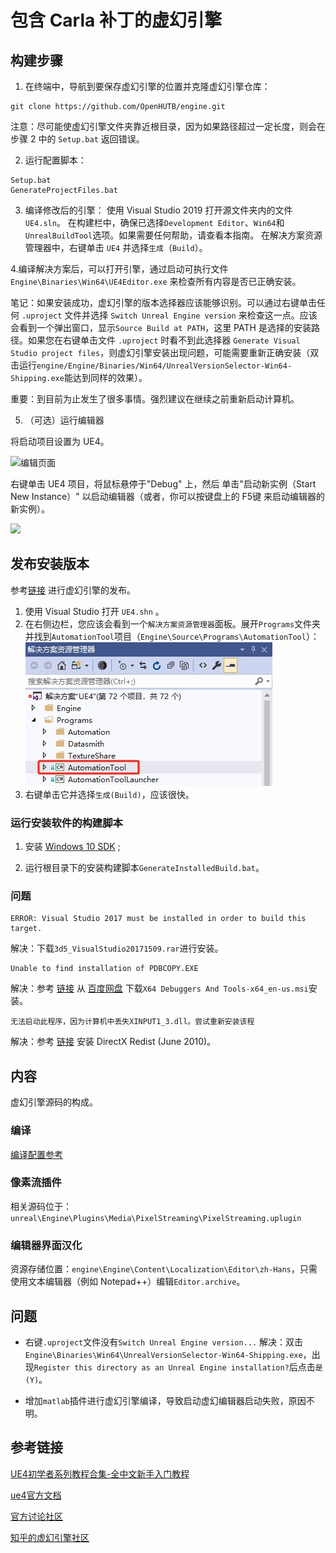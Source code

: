 包含 Carla 补丁的虚幻引擎
=============

## 构建步骤
1. 在终端中，导航到要保存虚幻引擎的位置并克隆虚幻引擎仓库：
```shell
git clone https://github.com/OpenHUTB/engine.git
```
注意：尽可能使虚幻引擎文件夹靠近根目录，因为如果路径超过一定长度，则会在步骤 2 中的 `Setup.bat` 返回错误。

2. 运行配置脚本：
```shell
Setup.bat
GenerateProjectFiles.bat
```
    
3. 编译修改后的引擎：
使用 Visual Studio 2019 打开源文件夹内的文件 `UE4.sln`。
在构建栏中，确保已选择`Development Editor`、`Win64`和`UnrealBuildTool`选项。如果需要任何帮助，请查看本指南。
在解决方案资源管理器中，右键单击 `UE4` 并选择`生成`（`Build`）。


4.编译解决方案后，可以打开引擎，通过启动可执行文件 `Engine\Binaries\Win64\UE4Editor.exe` 来检查所有内容是否已正确安装。

笔记：如果安装成功，虚幻引擎的版本选择器应该能够识别。可以通过右键单击任何 `.uproject` 文件并选择 `Switch Unreal Engine version` 来检查这一点。应该会看到一个弹出窗口，显示`Source Build at PATH`，这里 PATH 是选择的安装路径。如果您在右键单击文件 `.uproject` 时看不到此选择器 `Generate Visual Studio project files`，则虚幻引擎安装出现问题，可能需要重新正确安装（双击运行`engine/Engine/Binaries/Win64/UnrealVersionSelector-Win64-Shipping.exe`能达到同样的效果）。

重要：到目前为止发生了很多事情。强烈建议在继续之前重新启动计算机。

5. （可选）运行编辑器

将启动项目设置为 UE4。

<img src=https://docs.unrealengine.com/4.26/Images/ProductionPipelines/DevelopmentSetup/BuildingUnrealEngine/SetUE4_StartPrj.webp alt="编辑页面" width="480" />


右键单击 UE4 项目，将鼠标悬停于"Debug" 上，然后 单击"启动新实例（Start New Instance）" 以启动编辑器（或者，你可以按键盘上的 F5键 来启动编辑器的新实例）。

<img src=https://docs.unrealengine.com/4.26/Images/ProductionPipelines/DevelopmentSetup/BuildingUnrealEngine/RunCompiledWindowsEditor.webp width="480" />


## 发布安装版本
参考[链接](https://github.com/chiefGui/ue-from-source?tab=readme-ov-file#step-by-step-1) 进行虚幻引擎的发布。

1. 使用 Visual Studio 打开 `UE4.shn` 。
2. 在右侧边栏，您应该会看到一个`解决方案资源管理器`面板。展开`Programs`文件夹并找到`AutomationTool`项目（`Engine\Source\Programs\AutomationTool`）：
![Image](Engine/Documentation/fig/AutomationTool.png)
3. 右键单击它并选择`生成(Build)`，应该很快。

### 运行安装软件的构建脚本
1. 安装 [Windows 10 SDK](https://developer.microsoft.com/en-us/windows/downloads/windows-10-sdk) ;

2. 运行根目录下的安装构建脚本`GenerateInstalledBuild.bat`。


### 问题
```text
ERROR: Visual Studio 2017 must be installed in order to build this target.
```
解决：下载`3d5_VisualStudio20171509.rar`进行安装。


```text
Unable to find installation of PDBCOPY.EXE
```
解决：参考 [链接](https://arenas0.com/2018/12/03/UE4_Learn_Build_Binary/) 从 [百度网盘](https://pan.baidu.com/s/1Y0PQeHCMQh7Ln12d_p_Rzw) 下载`X64 Debuggers And Tools-x64_en-us.msi`安装。

```text
无法启动此程序，因为计算机中丢失XINPUT1_3.dll。尝试重新安装该程
```
解决：参考 [链接](http://www.codefaq.cn/category/Windows/) 安装 DirectX Redist (June 2010)。



## 内容
虚幻引擎源码的构成。

### 编译
[编译配置参考](https://docs.unrealengine.com/4.26/zh-CN/ProductionPipelines/DevelopmentSetup/BuildConfigurations/)

### 像素流插件
相关源码位于：`unreal\Engine\Plugins\Media\PixelStreaming\PixelStreaming.uplugin`

### 编辑器界面汉化
资源存储位置：`engine\Engine\Content\Localization\Editor\zh-Hans`，只需使用文本编辑器（例如 Notepad++）编辑`Editor.archive`。



## 问题
* 右键`.uproject`文件没有`Switch Unreal Engine version...`
解决：双击`Engine\Binaries\Win64\UnrealVersionSelector-Win64-Shipping.exe`，出现`Register this directory as an Unreal Engine installation?`后点击`是(Y)`。

* 增加`matlab`插件进行虚幻引擎编译，导致启动虚幻编辑器启动失败，原因不明。


## 参考链接
[UE4初学者系列教程合集-全中文新手入门教程](https://www.bilibili.com/video/BV164411Y732/?share_source=copy_web&vd_source=d956d8d73965ffb619958f94872d7c57  )

[ue4官方文档](https://docs.unrealengine.com/4.26/zh-CN/)

[官方讨论社区](https://forums.unrealengine.com/categories?tag=unreal-engine)

[知乎的虚幻引擎社区](https://zhuanlan.zhihu.com/egc-community)

